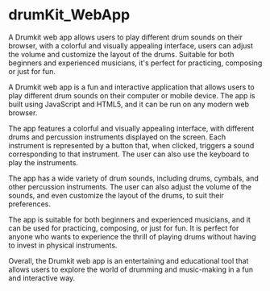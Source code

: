 # drumKit_WebApp
A Drumkit web app allows users to play different drum sounds on their browser, with a colorful and visually appealing interface, users can adjust the volume and customize the layout of the drums. Suitable for both beginners and experienced musicians, it's perfect for practicing, composing or just for fun.

A Drumkit web app is a fun and interactive application that allows users to play different drum sounds on their computer or mobile device. The app is built using JavaScript and HTML5, and it can be run on any modern web browser.

The app features a colorful and visually appealing interface, with different drums and percussion instruments displayed on the screen. Each instrument is represented by a button that, when clicked, triggers a sound corresponding to that instrument. The user can also use the keyboard to play the instruments.

The app has a wide variety of drum sounds, including drums, cymbals, and other percussion instruments. The user can also adjust the volume of the sounds, and even customize the layout of the drums, to suit their preferences.

The app is suitable for both beginners and experienced musicians, and it can be used for practicing, composing, or just for fun. It is perfect for anyone who wants to experience the thrill of playing drums without having to invest in physical instruments.

Overall, the Drumkit web app is an entertaining and educational tool that allows users to explore the world of drumming and music-making in a fun and interactive way.
